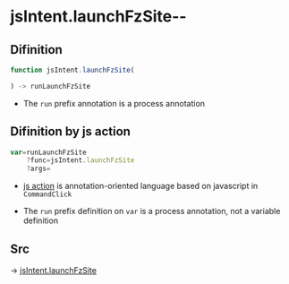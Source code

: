 # jsIntent.launchFzSite--

## Difinition

```js.js
function jsIntent.launchFzSite(

) -> runLaunchFzSite
```

- The `run` prefix annotation is a process annotation


## Difinition by js action

```js.js
var=runLaunchFzSite
	?func=jsIntent.launchFzSite
	?args=

```

- [js action](#) is annotation-oriented language based on javascript in `CommandClick`

- The `run` prefix definition on `var` is a process annotation, not a variable definition

## Src

-> [jsIntent.launchFzSite](https://github.com/puutaro/CommandClick/blob/master/app/src/main/java/com/puutaro/commandclick/fragment_lib/terminal_fragment/js_interface/JsIntent.kt#L38)


